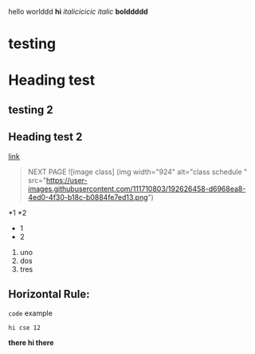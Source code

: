 hello worlddd
**hi**
*italicicicic*
_italic_
__bolddddd__
# testing 
Heading test
==========
## testing 2
Heading test 2
------
[link](www.google.com)
> NEXT PAGE
![image class] (img width="924" alt="class schedule " src="https://user-images.githubusercontent.com/111710803/192626458-d6968ea8-4ed0-4f30-b18c-b0884fe7ed13.png")


*1
*2
- 1 
- 2
1. uno
2. dos
3. tres


Horizontal Rule: 
----

`code` example

```
hi cse 12
```

**there hi there**
